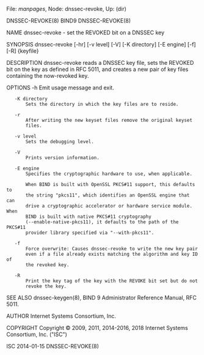File: *manpages*,  Node: dnssec-revoke,  Up: (dir)

DNSSEC-REVOKE(8)                     BIND9                    DNSSEC-REVOKE(8)



NAME
       dnssec-revoke - set the REVOKED bit on a DNSSEC key

SYNOPSIS
       dnssec-revoke [-hr] [-v level] [-V] [-K directory] [-E engine] [-f]
                     [-R] {keyfile}

DESCRIPTION
       dnssec-revoke reads a DNSSEC key file, sets the REVOKED bit on the key
       as defined in RFC 5011, and creates a new pair of key files containing
       the now-revoked key.

OPTIONS
       -h
           Emit usage message and exit.

       -K directory
           Sets the directory in which the key files are to reside.

       -r
           After writing the new keyset files remove the original keyset
           files.

       -v level
           Sets the debugging level.

       -V
           Prints version information.

       -E engine
           Specifies the cryptographic hardware to use, when applicable.

           When BIND is built with OpenSSL PKCS#11 support, this defaults to
           the string "pkcs11", which identifies an OpenSSL engine that can
           drive a cryptographic accelerator or hardware service module. When
           BIND is built with native PKCS#11 cryptography
           (--enable-native-pkcs11), it defaults to the path of the PKCS#11
           provider library specified via "--with-pkcs11".

       -f
           Force overwrite: Causes dnssec-revoke to write the new key pair
           even if a file already exists matching the algorithm and key ID of
           the revoked key.

       -R
           Print the key tag of the key with the REVOKE bit set but do not
           revoke the key.

SEE ALSO
       dnssec-keygen(8), BIND 9 Administrator Reference Manual, RFC 5011.

AUTHOR
       Internet Systems Consortium, Inc.

COPYRIGHT
       Copyright © 2009, 2011, 2014-2016, 2018 Internet Systems Consortium,
       Inc. ("ISC")



ISC                               2014-01-15                  DNSSEC-REVOKE(8)
